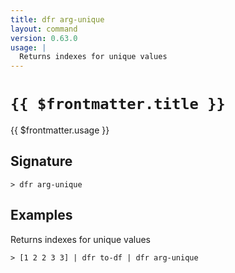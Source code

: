 ```yaml
---
title: dfr arg-unique
layout: command
version: 0.63.0
usage: |
  Returns indexes for unique values
---
```


# `{{ $frontmatter.title }}`

<div style='white-space: pre-wrap;'>{{ $frontmatter.usage }}</div>

## Signature

```> dfr arg-unique ```

## Examples

Returns indexes for unique values
```shell
> [1 2 2 3 3] | dfr to-df | dfr arg-unique
```
